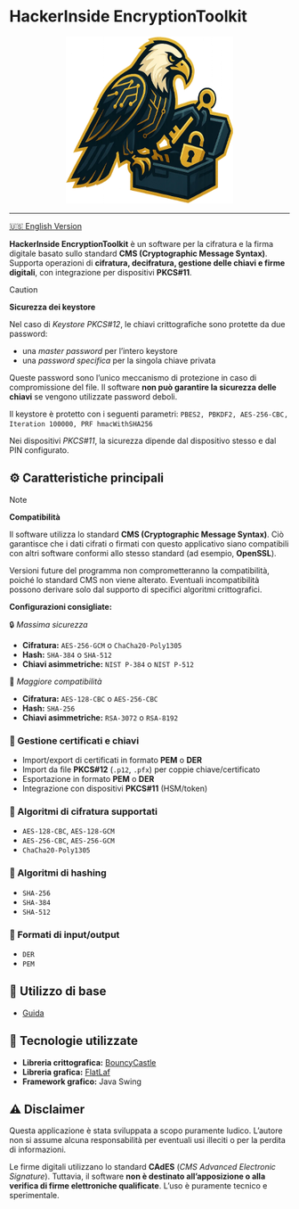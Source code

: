 # HackerInside EncryptionToolkit
<p align="center">
<img src="resources/it/hackerinside/etk/GUI/icons/app_icon.png" width="300" height="300"/>
</p>

---
[🇺🇸 English Version](README-en.md)

**HackerInside EncryptionToolkit** è un software per la cifratura e la firma digitale basato sullo standard **CMS (Cryptographic Message Syntax)**.
Supporta operazioni di **cifratura, decifratura, gestione delle chiavi e firme digitali**, con integrazione per dispositivi **PKCS#11**.


> [!CAUTION]
> **Sicurezza dei keystore**
>
> Nel caso di *Keystore PKCS#12*, le chiavi crittografiche sono protette da due password:
>
> - una *master password* per l’intero keystore
> - una *password specifica* per la singola chiave privata
>
> Queste password sono l’unico meccanismo di protezione in caso di compromissione del file.
> Il software **non può garantire la sicurezza delle chiavi** se vengono utilizzate password deboli.
>
> Il keystore è protetto con i seguenti parametri:
`PBES2, PBKDF2, AES-256-CBC, Iteration 100000, PRF hmacWithSHA256`
>
> Nei dispositivi *PKCS#11*, la sicurezza dipende dal dispositivo stesso e dal PIN configurato.

## ⚙️ Caratteristiche principali
> [!NOTE]
> **Compatibilità**
>
> Il software utilizza lo standard **CMS (Cryptographic Message Syntax)**.
> Ciò garantisce che i dati cifrati o firmati con questo applicativo siano compatibili con altri software conformi allo stesso standard (ad esempio, **OpenSSL**).
>
> Versioni future del programma non comprometteranno la compatibilità, poiché lo standard CMS non viene alterato.
> Eventuali incompatibilità possono derivare solo dal supporto di specifici algoritmi crittografici.
>
> **Configurazioni consigliate:**
>
> 🔒 *Massima sicurezza*
>
> - **Cifratura:** `AES-256-GCM` o `ChaCha20-Poly1305`
> - **Hash:** `SHA-384` o `SHA-512`
> - **Chiavi asimmetriche:** `NIST P-384` o `NIST P-512`
>
> 🔄 *Maggiore compatibilità*
>
> - **Cifratura:** `AES-128-CBC` o `AES-256-CBC`
> - **Hash:** `SHA-256`
> - **Chiavi asimmetriche:** `RSA-3072` o `RSA-8192`

### 🔑 Gestione certificati e chiavi
- Import/export di certificati in formato **PEM** o **DER**
- Import da file **PKCS#12** (`.p12`, `.pfx`) per coppie chiave/certificato
- Esportazione in formato **PEM** o **DER**
- Integrazione con dispositivi **PKCS#11** (HSM/token)

### 🔐 Algoritmi di cifratura supportati
- `AES-128-CBC`, `AES-128-GCM`
- `AES-256-CBC`, `AES-256-GCM`
- `ChaCha20-Poly1305`

### 🧮 Algoritmi di hashing
- `SHA-256`
- `SHA-384`
- `SHA-512`

### 📁 Formati di input/output
- `DER`
- `PEM`



## 🧭 Utilizzo di base
- [Guida](USAGE.md)


## 🧰 Tecnologie utilizzate

- **Libreria crittografica:** [BouncyCastle](https://www.bouncycastle.org/)
- **Libreria grafica:** [FlatLaf](https://www.formdev.com/flatlaf/)
- **Framework grafico:** Java Swing

## ⚠️ Disclaimer
Questa applicazione è stata sviluppata a scopo puramente ludico. L’autore non si assume alcuna responsabilità per eventuali usi illeciti o per la perdita di informazioni. 

Le firme digitali utilizzano lo standard **CAdES** (*CMS Advanced Electronic Signature*). Tuttavia, il software **non è destinato all’apposizione o alla verifica di firme elettroniche qualificate**. L’uso è puramente tecnico e sperimentale.
